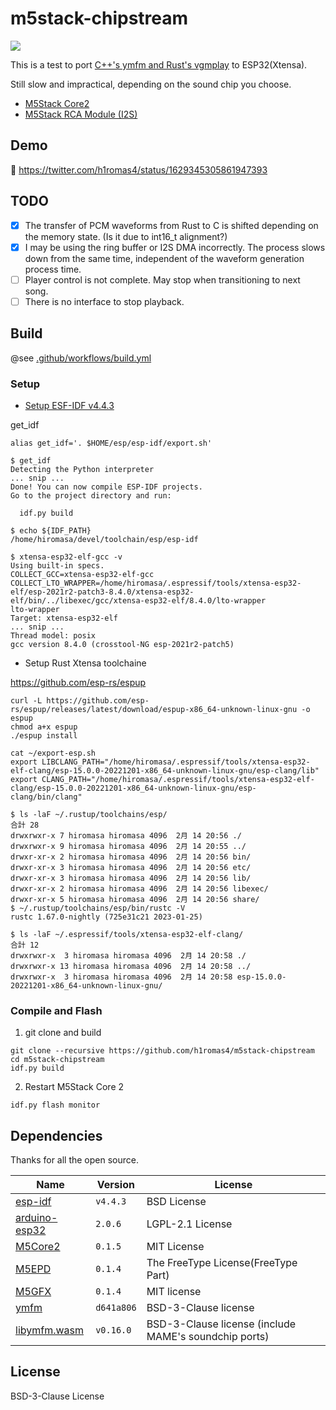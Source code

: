#  m5stack-chipstream

![](https://github.com/h1romas4/m5stack-chipstream/workflows/Build/badge.svg)

This is a test to port [C++'s ymfm and Rust's vgmplay](https://github.com/h1romas4/libymfm.wasm) to ESP32(Xtensa).

Still slow and impractical, depending on the sound chip you choose.

- [M5Stack Core2](https://docs.m5stack.com/en/core/core2)
- [M5Stack RCA Module (I2S)](https://docs.m5stack.com/ja/module/RCA%20Module%2013.2)

## Demo

🎥 https://twitter.com/h1romas4/status/1629345305861947393

## TODO

- [x] The transfer of PCM waveforms from Rust to C is shifted depending on the memory state. (Is it due to int16_t alignment?)
- [x] I may be using the ring buffer or I2S DMA incorrectly. The process slows down from the same time, independent of the waveform generation process time.
- [ ] Player control is not complete. May stop when transitioning to next song.
- [ ] There is no interface to stop playback.

## Build

@see [.github/workflows/build.yml](https://github.com/h1romas4/m5stack-chipstream/blob/main/.github/workflows/build.yml)

### Setup

- [Setup ESF-IDF v4.4.3](https://docs.espressif.com/projects/esp-idf/en/v4.4.3/esp32/get-started/index.html#installation-step-by-step)

get_idf

```
alias get_idf='. $HOME/esp/esp-idf/export.sh'
```

```
$ get_idf
Detecting the Python interpreter
... snip ...
Done! You can now compile ESP-IDF projects.
Go to the project directory and run:

  idf.py build

$ echo ${IDF_PATH}
/home/hiromasa/devel/toolchain/esp/esp-idf

$ xtensa-esp32-elf-gcc -v
Using built-in specs.
COLLECT_GCC=xtensa-esp32-elf-gcc
COLLECT_LTO_WRAPPER=/home/hiromasa/.espressif/tools/xtensa-esp32-elf/esp-2021r2-patch3-8.4.0/xtensa-esp32-elf/bin/../libexec/gcc/xtensa-esp32-elf/8.4.0/lto-wrapper
lto-wrapper
Target: xtensa-esp32-elf
... snip ...
Thread model: posix
gcc version 8.4.0 (crosstool-NG esp-2021r2-patch5)
```

- Setup Rust Xtensa toolchaine

https://github.com/esp-rs/espup

```
curl -L https://github.com/esp-rs/espup/releases/latest/download/espup-x86_64-unknown-linux-gnu -o espup
chmod a+x espup
./espup install
```

```
cat ~/export-esp.sh
export LIBCLANG_PATH="/home/hiromasa/.espressif/tools/xtensa-esp32-elf-clang/esp-15.0.0-20221201-x86_64-unknown-linux-gnu/esp-clang/lib"
export CLANG_PATH="/home/hiromasa/.espressif/tools/xtensa-esp32-elf-clang/esp-15.0.0-20221201-x86_64-unknown-linux-gnu/esp-clang/bin/clang"
```

```
$ ls -laF ~/.rustup/toolchains/esp/
合計 28
drwxrwxr-x 7 hiromasa hiromasa 4096  2月 14 20:56 ./
drwxrwxr-x 9 hiromasa hiromasa 4096  2月 14 20:55 ../
drwxr-xr-x 2 hiromasa hiromasa 4096  2月 14 20:56 bin/
drwxr-xr-x 3 hiromasa hiromasa 4096  2月 14 20:56 etc/
drwxr-xr-x 3 hiromasa hiromasa 4096  2月 14 20:56 lib/
drwxr-xr-x 2 hiromasa hiromasa 4096  2月 14 20:56 libexec/
drwxr-xr-x 5 hiromasa hiromasa 4096  2月 14 20:56 share/
$ ~/.rustup/toolchains/esp/bin/rustc -V
rustc 1.67.0-nightly (725e31c21 2023-01-25)
```

```
$ ls -laF ~/.espressif/tools/xtensa-esp32-elf-clang/
合計 12
drwxrwxr-x  3 hiromasa hiromasa 4096  2月 14 20:58 ./
drwxrwxr-x 13 hiromasa hiromasa 4096  2月 14 20:58 ../
drwxrwxr-x  3 hiromasa hiromasa 4096  2月 14 20:58 esp-15.0.0-20221201-x86_64-unknown-linux-gnu/
```

### Compile and Flash

1. git clone and build

```
git clone --recursive https://github.com/h1romas4/m5stack-chipstream
cd m5stack-chipstream
idf.py build
```

2. Restart M5Stack Core 2

```
idf.py flash monitor
```

## Dependencies

Thanks for all the open source.

|Name|Version|License|
|-|-|--|
|[esp-idf](https://docs.espressif.com/projects/esp-idf/en/release-v4.4/esp32/get-started/index.html)|`v4.4.3`|BSD License|
|[arduino-esp32](https://github.com/espressif/arduino-esp32)|`2.0.6`|LGPL-2.1 License|
|[M5Core2](https://github.com/m5stack/M5Core2)|`0.1.5`|MIT License|
|[M5EPD](https://github.com/m5stack/M5EPD)|`0.1.4`|The FreeType License(FreeType Part)|
|[M5GFX](https://github.com/m5stack/M5GFX)|`0.1.4`|MIT license|
|[ymfm](https://github.com/aaronsgiles/ymfm)|`d641a806`|BSD-3-Clause license|
|[libymfm.wasm](https://github.com/h1romas4/libymfm.wasm)|`v0.16.0`|BSD-3-Clause license (include MAME's soundchip ports)|

## License

BSD-3-Clause License

